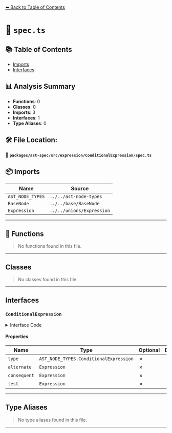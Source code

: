 [⬅️ Back to Table of Contents](../../../../../index.md)

# 📄 `spec.ts`

## 📚 Table of Contents

- [Imports](#imports)
- [Interfaces](#interfaces)

## 📊 Analysis Summary

- **Functions**: 0
- **Classes**: 0
- **Imports**: 3
- **Interfaces**: 1
- **Type Aliases**: 0

## 🛠️ File Location:
📂 **`packages/ast-spec/src/expression/ConditionalExpression/spec.ts`**

## 📦 Imports

| Name | Source |
|------|--------|
| `AST_NODE_TYPES` | `../../ast-node-types` |
| `BaseNode` | `../../base/BaseNode` |
| `Expression` | `../../unions/Expression` |


---

## 🔧 Functions

> No functions found in this file.


---

## Classes

> No classes found in this file.


---

## Interfaces

### `ConditionalExpression`

<details><summary>Interface Code</summary>

```ts
export interface ConditionalExpression extends BaseNode {
  type: AST_NODE_TYPES.ConditionalExpression;
  alternate: Expression;
  consequent: Expression;
  test: Expression;
}
```
</details>

#### Properties

| Name | Type | Optional | Description |
|------|------|----------|-------------|
| `type` | `AST_NODE_TYPES.ConditionalExpression` | ✗ |  |
| `alternate` | `Expression` | ✗ |  |
| `consequent` | `Expression` | ✗ |  |
| `test` | `Expression` | ✗ |  |


---

## Type Aliases

> No type aliases found in this file.


---